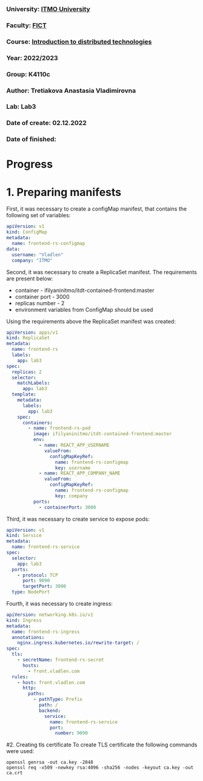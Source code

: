 ### University: [ITMO University](https://itmo.ru/ru/)
### Faculty: [FICT](https://fict.itmo.ru)
### Course: [Introduction to distributed technologies](https://github.com/itmo-ict-faculty/introduction-to-distributed-technologies)
### Year: 2022/2023
### Group: K4110c
### Author: Tretiakova Anastasia Vladimirovna
### Lab: Lab3
### Date of create: 02.12.2022
### Date of finished: 

# Progress
# 1. Preparing manifests
First, it was necessary to create a configMap manifest, that contains the following set of variables:

```yaml
apiVersion: v1
kind: ConfigMap
metadata:
  name: frontend-rs-configmap
data:
  username: "Vladlen"
  company: "ITMO"
```

Second, it was necessary to create a ReplicaSet manifest. The requirements are present below:

* container - ifilyaninitmo/itdt-contained-frontend:master
* container port - 3000
* replicas number - 2
* environment variables from ConfigMap should be used

Using the requirements above the ReplicaSet manifest was created:

```yaml
apiVersion: apps/v1
kind: ReplicaSet
metadata:
  name: frontend-rs
  labels:
    app: lab3
spec:
  replicas: 2
  selector:
    matchLabels:
      app: lab3
  template:
    metadata:
      labels:
        app: lab3
    spec:
      containers:
        - name: frontend-rs-pod
          image: ifilyaninitmo/itdt-contained-frontend:master
          env:
            - name: REACT_APP_USERNAME
              valueFrom:
                configMapKeyRef:
                  name: frontend-rs-configmap
                  key: username
            - name: REACT_APP_COMPANY_NAME
              valueFrom:
                configMapKeyRef:
                  name: frontend-rs-configmap
                  key: company
          ports:
            - containerPort: 3000
```

Third, it was necessary to create service to expose pods:

```yaml
apiVersion: v1
kind: Service
metadata:
  name: frontend-rs-service
spec:
  selector:
    app: lab3
  ports:
    - protocol: TCP
      port: 9090
      targetPort: 3000
  type: NodePort
```

Fourth, it was necessary to create ingress:

```yaml
apiVersion: networking.k8s.io/v1
kind: Ingress
metadata:
  name: frontend-rs-ingress
  annotations:
    nginx.ingress.kubernetes.io/rewrite-target: /
spec:
  tls:
    - secretName: frontend-rs-secret
      hosts:
        - front.vladlen.com
  rules:
    - host: front.vladlen.com
      http:
        paths:
          - pathType: Prefix
            path: /
            backend:
              service:
                name: frontend-rs-service
                port:
                  number: 9090
```

#2. Creating tls certificate
To create TLS certificate the following commands were used:

```
openssl genrsa -out ca.key -2048
openssl req -x509 -newkey rsa:4096 -sha256 -nodes -keyout ca.key -out ca.crt
```
